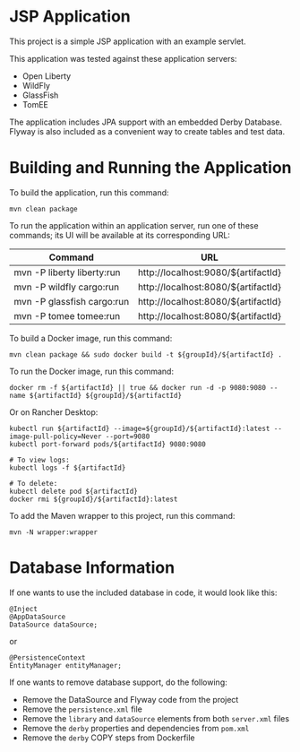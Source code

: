 JSP Application
===============

This project is a simple JSP application with an example servlet.

This application was tested against these application servers:

* Open Liberty
* WildFly
* GlassFish
* TomEE

The application includes JPA support with an embedded Derby Database. Flyway is also included as a
convenient way to create tables and test data.

Building and Running the Application
====================================

To build the application, run this command:

```
mvn clean package
```

To run the application within an application server, run one of these commands; its UI will
be available at its corresponding URL:

| Command | URL |
| --------------------------- | ----------------------------------- |
| mvn -P liberty liberty:run  | http://localhost:9080/${artifactId} |
| mvn -P wildfly cargo:run    | http://localhost:8080/${artifactId} |
| mvn -P glassfish cargo:run  | http://localhost:8080/${artifactId} |
| mvn -P tomee tomee:run      | http://localhost:8080/${artifactId} |

To build a Docker image, run this command:

```
mvn clean package && sudo docker build -t ${groupId}/${artifactId} .
```

To run the Docker image, run this command:

```
docker rm -f ${artifactId} || true && docker run -d -p 9080:9080 --name ${artifactId} ${groupId}/${artifactId}
```

Or on Rancher Desktop:

```
kubectl run ${artifactId} --image=${groupId}/${artifactId}:latest --image-pull-policy=Never --port=9080
kubectl port-forward pods/${artifactId} 9080:9080

# To view logs:
kubectl logs -f ${artifactId}

# To delete:
kubectl delete pod ${artifactId}
docker rmi ${groupId}/${artifactId}:latest
```

To add the Maven wrapper to this project, run this command:

```
mvn -N wrapper:wrapper
```

Database Information
====================

If one wants to use the included database in code, it would look like this:

```
@Inject
@AppDataSource
DataSource dataSource;
```

or

```
@PersistenceContext
EntityManager entityManager;
```

If one wants to remove database support, do the following:

* Remove the DataSource and Flyway code from the project
* Remove the `persistence.xml` file
* Remove the `library` and `dataSource` elements from both `server.xml` files
* Remove the `derby` properties and dependencies from `pom.xml`
* Remove the `derby` COPY steps from Dockerfile
